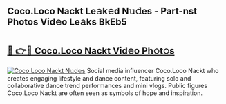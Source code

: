 ## Coco.Loco Nackt Le𝚊k𝚎d N𝚞𝚍es - Part-nst Photos Vid𝚎o Le𝚊ks BkEb5

# <h2><a href="http://fb7x5h.evod.top/?m=Coco.Loco+Nackt">🔗 👉🔴 Coco.Loco Nackt Vid𝚎o Ph𝚘t𝚘s</a></h2>

[![Coco.Loco Nackt N𝚞d𝚎s](https://i.imgur.com/8V9OHl7.gif)](http://fb7x5h.evod.top/?m=Coco.Loco+Nackt)
Social media influencer Coco.Loco Nackt who creates engaging lifestyle and dance content, featuring solo and collaborative dance trend performances and mini vlogs. Public figures Coco.Loco Nackt are often seen as symbols of hope and inspiration. 

